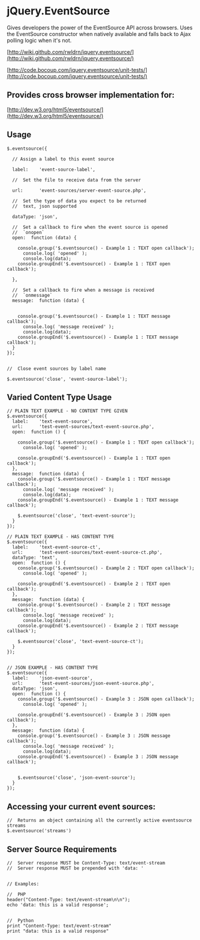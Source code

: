 # jQuery.EventSource


Gives developers the power of the EventSource API across browsers. Uses the EventSource constructor when natively available 
and falls back to Ajax polling logic when it's not. 


[http://wiki.github.com/rwldrn/jquery.eventsource/](http://wiki.github.com/rwldrn/jquery.eventsource/)


[http://code.bocoup.com/jquery.eventsource/unit-tests/](http://code.bocoup.com/jquery.eventsource/unit-tests/)


## Provides cross browser implementation for:

[http://dev.w3.org/html5/eventsource/](http://dev.w3.org/html5/eventsource/)




## Usage

    $.eventsource({
      
      // Assign a label to this event source
      
      label:    'event-source-label', 

      //  Set the file to receive data from the server

      url:      'event-sources/server-event-source.php',
      
      //  Set the type of data you expect to be returned
      //  text, json supported
      
      dataType: 'json', 
      
      //  Set a callback to fire when the event source is opened
      //  `onopen`
      open:  function (data) {

        console.group('$.eventsource() - Example 1 : TEXT open callback');
          console.log( 'opened' );
          console.log(data);
        console.groupEnd('$.eventsource() - Example 1 : TEXT open callback');

      },

      //  Set a callback to fire when a message is received
      //  `onmessage`
      message:  function (data) {


        console.group('$.eventsource() - Example 1 : TEXT message callback');
          console.log( 'message received' );
          console.log(data);
        console.groupEnd('$.eventsource() - Example 1 : TEXT message callback');
      }
    });
    
    
    //  Close event sources by label name
    
    $.eventsource('close', 'event-source-label');
    

## Varied Content Type Usage

    
    // PLAIN TEXT EXAMPLE - NO CONTENT TYPE GIVEN
    $.eventsource({
      label:    'text-event-source',
      url:      'test-event-sources/text-event-source.php',
      open:  function () {

        console.group('$.eventsource() - Example 1 : TEXT open callback');
          console.log( 'opened' );

        console.groupEnd('$.eventsource() - Example 1 : TEXT open callback');
      },
      message:  function (data) {
        console.group('$.eventsource() - Example 1 : TEXT message callback');
          console.log( 'message received' );
          console.log(data);
        console.groupEnd('$.eventsource() - Example 1 : TEXT message callback');
        
        $.eventsource('close', 'text-event-source');
      }
    });
    
    // PLAIN TEXT EXAMPLE - HAS CONTENT TYPE
    $.eventsource({
      label:    'text-event-source-ct',
      url:      'test-event-sources/text-event-source-ct.php',
      dataType: 'text',
      open:  function () {
        console.group('$.eventsource() - Example 2 : TEXT open callback');
          console.log( 'opened' );

        console.groupEnd('$.eventsource() - Example 2 : TEXT open callback');
      },
      message:  function (data) {
        console.group('$.eventsource() - Example 2 : TEXT message callback');
          console.log( 'message received' );
          console.log(data);
        console.groupEnd('$.eventsource() - Example 2 : TEXT message callback');
        
        $.eventsource('close', 'text-event-source-ct');
      }
    });


    // JSON EXAMPLE - HAS CONTENT TYPE
    $.eventsource({
      label:    'json-event-source',
      url:      'test-event-sources/json-event-source.php',
      dataType: 'json',
      open:  function () {
        console.group('$.eventsource() - Example 3 : JSON open callback');
          console.log( 'opened' );
    
        console.groupEnd('$.eventsource() - Example 3 : JSON open callback');
      },
      message:  function (data) {
        console.group('$.eventsource() - Example 3 : JSON message callback');
          console.log( 'message received' );
          console.log(data);
        console.groupEnd('$.eventsource() - Example 3 : JSON message callback');
        
        
        $.eventsource('close', 'json-event-source');
      }
    });     
    

## Accessing your current event sources:
    
    //  Returns an object containing all the currently active eventsource streams
    $.eventsource('streams')

    
## Server Source Requirements
    
    //  Server response MUST be Content-Type: text/event-stream
    //  Server response MUST be prepended with 'data: '

    
    // Examples:
    
    //  PHP
    header("Content-Type: text/event-stream\n\n");
    echo 'data: this is a valid response';
    
    
    //  Python
    print "Content-Type: text/event-stream"
    print "data: this is a valid response"

    
    








